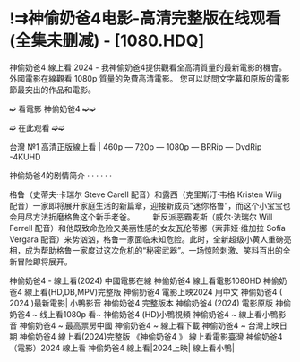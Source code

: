 <h1 class="heading-element" dir="auto">!⇉神偷奶爸4电影-高清完整版在线观看(全集未删减) - [1080.HDQ]</h1>

神偷奶爸4 線上看 2024 - 我神偷奶爸4提供觀看全高清質量的最新電影的機會。 外國電影在線觀看 1080p 質量的免費高清電影。 您可以訪問文字幕和原版的電影節最突出的作品和電影。

➫ 看電影  神偷奶爸4 ➫➫<a href='https://t.co/BtyaUGA2aJ' style='display:none;'> 神偷奶爸4 電影上映2024 用中文</a>

➫ 在此观看 ➫➫<a href='https://t.co/BtyaUGA2aJ' style='display:none;'> 神偷奶爸4 - Despicable Me 4 完整版</a>

台灣 №1 高清正版線上看 | 460p — 720p — 1080p — BRRip — DvdRip -4KUHD

神偷奶爸4的剧情简介 · · · · · ·

格鲁（史蒂夫·卡瑞尔 Steve Carell 配音）和露西（克里斯汀·韦格 Kristen Wiig 配音）一家即将展开家庭生活的新篇章，迎接新成员“迷你格鲁”，而这个小宝宝也会用尽方法折磨格鲁这个新手老爸。
　　新反派恶霸麦斯（威尔·法瑞尔 Will Ferrell 配音）和他既致命危险又美丽性感的女友瓦伦蒂娜（索菲娅·维加拉 Sofía Vergara 配音）来势汹汹，格鲁一家面临未知危险。此时，全新超级小黄人重磅亮相，成为帮助格鲁一家度过这次危机的“秘密武器”。一场惊险刺激、笑料百出的全新冒险即将展开。

神偷奶爸4 - 線上看(2024) 中國電影在線
神偷奶爸4 線上看電影1080HD
神偷奶爸4 線上看(HD,DB,MPV)完整版
神偷奶爸4 電影上映2024 用中文
神偷奶爸4 ( 2024 )最新電影| 小鴨影音
神偷奶爸4 完整版本
神偷奶爸4 (2024) 電影原版
神偷奶爸4 ~ 线上看1080p
看~ 神偷奶爸4 (HD)小鴨視頻
神偷奶爸4 ~ 線上看小鴨影音
神偷奶爸4 ~ 最高票房中國
神偷奶爸4 ~ 線上看下載
神偷奶爸4 ~ 台灣上映日期
神偷奶爸4 線上看(2024)完整版
《神偷奶爸4 》 線上看電影臺灣
神偷奶爸4 （電影）2024 線上看
神偷奶爸4 線上看|2024上映| 線上看小鴨|
